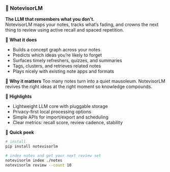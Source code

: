 ### 👑 NotevisorLM

**The LLM that remembers what you don’t.**  
NotevisorLM maps your notes, tracks what’s fading, and crowns the next thing to review using active recall and spaced repetition.

👑 **What it does**
- Builds a concept graph across your notes
- Predicts which ideas you’re likely to forget
- Surfaces timely refreshers, quizzes, and summaries
- Tags, clusters, and retrieves related notes
- Plays nicely with existing note apps and formats

👑 **Why it matters**
Too many notes turn into a quiet mausoleum. NotevisorLM revives the right ideas at the right moment so knowledge compounds.

👑 **Highlights**
- Lightweight LLM core with pluggable storage
- Privacy-first local processing options
- Simple APIs for import/export and scheduling
- Clear metrics: recall score, review cadence, stability

👑 **Quick peek**
```bash
# install
pip install notevisorlm

# index notes and get your next review set
notevisorlm index ./notes
notevisorlm review --count 10
